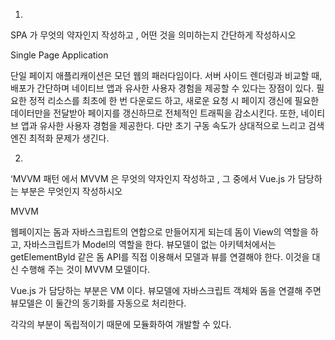 1.
SPA 가 무엇의 약자인지 작성하고 , 어떤 것을 의미하는지 간단하게 작성하시오

Single Page Application

단일 페이지 애플리캐이션은 모던 웹의 패러다임이다. 서버 사이드 렌더링과 비교할 때, 배포가 간단하며 네이티브 앱과 유사한 사용자 경험을 제공할 수 있다는 장점이 있다. 필요한 정적 리소스를 최초에 한 번 다운로드 하고, 새로운 요청 시 페이지 갱신에 필요한 데이터만을 전달받아 페이지를 갱신하므로 전체적인 트래픽을 감소시킨다. 또한, 네이티브 앱과 유사한 사용자 경험을 제공한다. 다만 초기 구동 속도가 상대적으로 느리고 검색엔진 최적화 문제가 생긴다.





2.

‘MVVM 패턴 에서 MVVM 은 무엇의 약자인지 작성하고 , 그 중에서 Vue.js 가 담당하는
부분은 무엇인지 작성하시오

MVVM

웹페이지는 돔과 자바스크립트의 연합으로 만들어지게 되는데 돔이 View의 역할을 하고, 자바스크립트가  Model의 역할을 한다. 뷰모델이 없는 아키텍처에서는 getElementByld 같은 돔 API를 직접 이용해서 모델과 뷰를 연결해야 한다. 이것을 대신 수행해 주는 것이 MVVM 모델이다. 

Vue.js 가 담당하는 부분은 VM 이다. 뷰모델에 자바스크립트 객체와 돔을 연결해 주면 뷰모델은 이 둘간의 동기화를 자동으로 처리한다.

각각의 부분이 독립적이기 때문에 모듈화하여 개발할 수 있다.